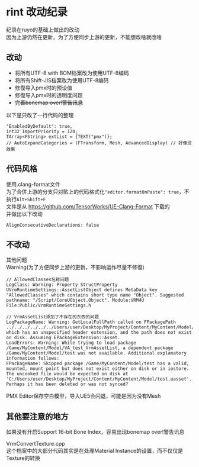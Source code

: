 # rint 改动纪录  
纪录在ruyo的基础上做出的改动  
因为上游仍然在更新，为了方便同步上游的更新，不能想改啥就改啥  

## 改动  
- 将所有UTF-8 with BOM档案改为使用UTF-8编码  
- 将所有Shift-JIS档案改为使用UTF-8编码  
- 修復导入pmx时的预设值  
- 修復导入pmx时的透明度问题  
- ~~完善bonemap over!警告讯息~~  

以下是只改了一行代码的整理  
```
"EnabledByDefault": true,
int32 ImportPriority = 120;
TArray<FString> extList = {TEXT("pmx")};
// AutoExpandCategories = (FTransform, Mesh, AdvancedDisplay) // 好像没效果
```

## 代码风格  
使用.clang-format文件  
为了合併上游的分支只对贴上的代码格式化`"editor.formatOnPaste": true`，不执行`Alt+Shift+F`  
文件是从 https://github.com/TensorWorks/UE-Clang-Format 下载的  
并做出以下改动  
```
AlignConsecutiveDeclarations: false
```

## 不改动  
其他问题  
Warning(为了方便同步上游的更新，不影响运作尽量不修復)  
```
// AllowedClasses名称问题
LogClass: Warning: Property StructProperty UVrmRuntimeSettings::AssetListObject defines MetaData key "AllowedClasses" which contains short type name "Object". Suggested pathname: "/Script/CoreUObject.Object". Module:VRM4U File:Public/VrmRuntimeSettings.h

// VrmAssetList添加了不存在的东西的问题
LogPackageName: Warning: GetLocalFullPath called on FPackagePath ../../../../../../Users/user/Desktop/MyProject/Content/MyContent/Model/test which has an unspecified header extension, and the path does not exist on disk. Assuming EPackageExtension::Asset.
LoadErrors: Warning: While trying to load package /Game/MyContent/Model/VA_test_VrmAssetList, a dependent package /Game/MyContent/Model/test was not available. Additional explanatory information follows:
FPackageName: Skipped package /Game/MyContent/Model/test has a valid, mounted, mount point but does not exist either on disk or in iostore. The uncooked file would be expected on disk at 'C:/Users/user/Desktop/MyProject/Content/MyContent/Model/test.uasset'. Perhaps it has been deleted or was not synced?
```
PMX Editor保存空白模型，导入UE5会闪退，可能是因为没有Mesh  

## 其他要注意的地方  
如果没有开启Support 16-bit Bone Index，容易出现bonemap over!警告讯息  

VrmConvertTexture.cpp  
这个档案中的大部分代码其实是在处理Material Instance的设置，而不仅仅是Texture的转换  

